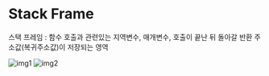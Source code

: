 # Stack Frame

스택 프레임 : 함수 호출과 관련있는 지역변수, 매개변수, 호출이 끝난 뒤 돌아갈 반환 주소값(복귀주소값)이 저장되는 영역

![img1](http://tcpschool.com/lectures/img_c_stackframe_01.png)
![img2](http://tcpschool.com/lectures/img_c_stackframe_02.png)
